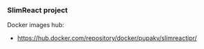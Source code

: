 ### SlimReact project ###

Docker images hub:
- https://hub.docker.com/repository/docker/pupakv/slimreactipr/